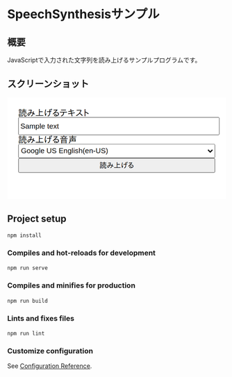 # SpeechSynthesisサンプル

## 概要

JavaScriptで入力された文字列を読み上げるサンプルプログラムです。

## スクリーンショット

![](screenshot.png)

## Project setup
```
npm install
```

### Compiles and hot-reloads for development
```
npm run serve
```

### Compiles and minifies for production
```
npm run build
```

### Lints and fixes files
```
npm run lint
```

### Customize configuration
See [Configuration Reference](https://cli.vuejs.org/config/).
